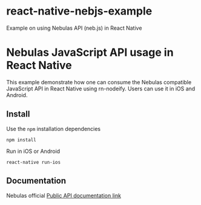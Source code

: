 # react-native-nebjs-example
Example on using Nebulas API (neb.js) in React Native 

# Nebulas JavaScript API usage in React Native

This example demonstrate how one can consume the Nebulas compatible JavaScript API in React Native using rn-nodeify. Users can use it in iOS and Android.


## Install

Use the `npm` installation dependencies

```
npm install
```

Run in iOS or Android

```
react-native run-ios 
```

## Documentation

Nebulas official 
<a target="_blank" href="https://nebulasio.github.io/neb.js/index.html">Public API documentation link</a>
